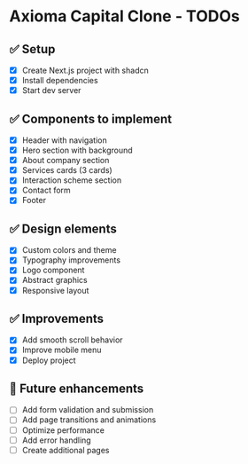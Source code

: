 # Axioma Capital Clone - TODOs

## ✅ Setup
- [x] Create Next.js project with shadcn
- [x] Install dependencies
- [x] Start dev server

## ✅ Components to implement
- [x] Header with navigation
- [x] Hero section with background
- [x] About company section
- [x] Services cards (3 cards)
- [x] Interaction scheme section
- [x] Contact form
- [x] Footer

## ✅ Design elements
- [x] Custom colors and theme
- [x] Typography improvements
- [x] Logo component
- [x] Abstract graphics
- [x] Responsive layout

## ✅ Improvements
- [x] Add smooth scroll behavior
- [x] Improve mobile menu
- [x] Deploy project

## 🔲 Future enhancements
- [ ] Add form validation and submission
- [ ] Add page transitions and animations
- [ ] Optimize performance
- [ ] Add error handling
- [ ] Create additional pages
